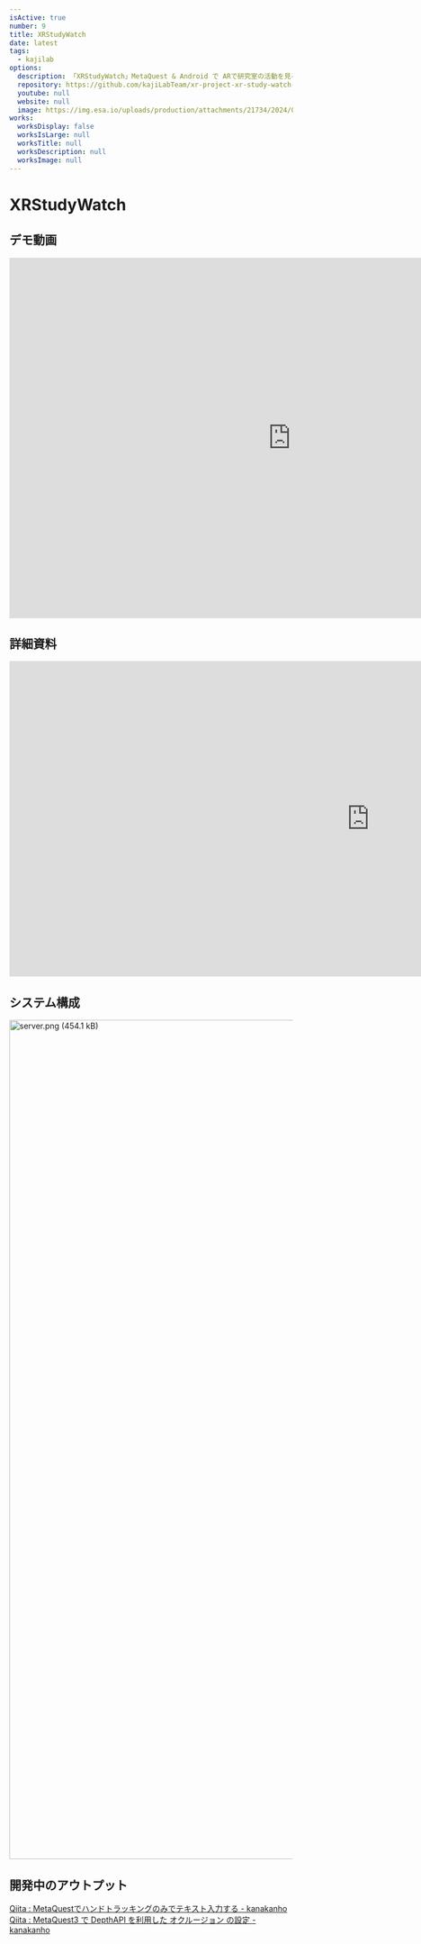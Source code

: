 ```yaml
---
isActive: true
number: 9
title: XRStudyWatch
date: latest
tags:
  - kajilab
options:
  description: 「XRStudyWatch」MetaQuest & Android で ARで研究室の活動を見るアプリの説明です
  repository: https://github.com/kajiLabTeam/xr-project-xr-study-watch-metaquest
  youtube: null
  website: null
  image: https://img.esa.io/uploads/production/attachments/21734/2024/09/14/148413/082f2954-39aa-42a9-986e-362d819bfade.png
works:
  worksDisplay: false
  worksIsLarge: null
  worksTitle: null
  worksDescription: null
  worksImage: null
---
```



<!--more-->

# XRStudyWatch
## デモ動画
<iframe width="1000" height="640" src="https://www.youtube.com/embed/6viKnB63KqA" title="XRStudyWatchアプリデモ（説明あり）" frameborder="0" allow="accelerometer; autoplay; clipboard-write; encrypted-media; gyroscope; picture-in-picture; web-share" referrerpolicy="strict-origin-when-cross-origin" allowfullscreen></iframe>

## 詳細資料
<iframe src="https://onedrive.live.com/embed?resid=E0A6431DF04167DF%213388&authkey=!ACs4DSZg_vnbCf8&em=2" width="1280" height="560" frameborder="0" scrolling="no"></iframe>

## システム構成
<img width="1490" alt="server.png (454.1 kB)" src="https://img.esa.io/uploads/production/attachments/21734/2024/09/14/148413/c428b4f8-de87-4247-9874-266eb1670634.png">

## 開発中のアウトプット
[Qiita : MetaQuestでハンドトラッキングのみでテキスト入力する - kanakanho](https://qiita.com/kanakanho/items/b0c68bb1b81c9e95624d)
[Qiita : MetaQuest3 で DepthAPI を利用した オクルージョン の設定 - kanakanho](https://qiita.com/kanakanho/items/94285233f3848fc41f83)
